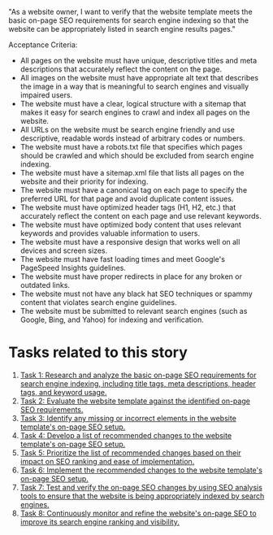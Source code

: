"As a website owner, I want to verify that the website template meets the basic on-page SEO requirements 
for search engine indexing so that the website can be appropriately listed in search engine results 
pages."

Acceptance Criteria:

* All pages on the website must have unique, descriptive titles and meta descriptions that accurately reflect the content on the page.
* All images on the website must have appropriate alt text that describes the image in a way that is meaningful to search engines and visually impaired users.
* The website must have a clear, logical structure with a sitemap that makes it easy for search engines to crawl and index all pages on the website.
* All URLs on the website must be search engine friendly and use descriptive, readable words instead of arbitrary codes or numbers.
* The website must have a robots.txt file that specifies which pages should be crawled and which should be excluded from search engine indexing.
* The website must have a sitemap.xml file that lists all pages on the website and their priority for indexing.
* The website must have a canonical tag on each page to specify the preferred URL for that page and avoid duplicate content issues.
* The website must have optimized header tags (H1, H2, etc.) that accurately reflect the content on each page and use relevant keywords.
* The website must have optimized body content that uses relevant keywords and provides valuable information to users.
* The website must have a responsive design that works well on all devices and screen sizes.
* The website must have fast loading times and meet Google's PageSpeed Insights guidelines.
* The website must have proper redirects in place for any broken or outdated links.
* The website must not have any black hat SEO techniques or spammy content that violates search engine guidelines.
* The website must be submitted to relevant search engines (such as Google, Bing, and Yahoo) for indexing and verification.


# Tasks related to this story
1. [Task 1: Research and analyze the basic on-page SEO requirements for search engine indexing, including title tags, 
meta descriptions, header tags, and keyword usage.](tasks/task_4.1.1.1.md)
2. [Task 2: Evaluate the website template against the identified on-page SEO requirements.](tasks/task_4.1.1.2.md)
3. [Task 3: Identify any missing or incorrect elements in the website template's on-page SEO setup.](tasks/task_4.1.1.3.md)
4. [Task 4: Develop a list of recommended changes to the website template's on-page SEO setup.](tasks/task_4.1.1.4.md)
5. [Task 5: Prioritize the list of recommended changes based on their impact on SEO ranking and 
ease of implementation.](tasks/task_4.1.1.5.md)
6. [Task 6: Implement the recommended changes to the website template's on-page SEO setup.](tasks/task_4.1.1.6.md)
7. [Task 7: Test and verify the on-page SEO changes by using SEO analysis tools to ensure that the website is being 
appropriately indexed by search engines.](tasks/task_4.1.1.7.md)
8. [Task 8: Continuously monitor and refine the website's on-page SEO to improve its search engine ranking and 
visibility.](tasks/task_4.1.1.8.md)